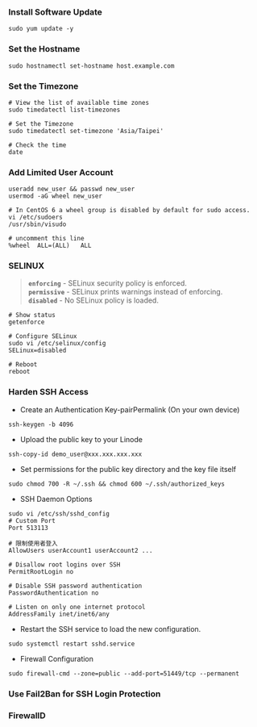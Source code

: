 ### Install Software Update
```shell
sudo yum update -y
```
### Set the Hostname
```shell
sudo hostnamectl set-hostname host.example.com
```

### Set the Timezone
```shell
# View the list of available time zones
sudo timedatectl list-timezones

# Set the Timezone
sudo timedatectl set-timezone 'Asia/Taipei'

# Check the time
date
```

### Add Limited User Account
```shell
useradd new_user && passwd new_user
usermod -aG wheel new_user

# In CentOS 6 a wheel group is disabled by default for sudo access.
vi /etc/sudoers 
/usr/sbin/visudo

# uncomment this line
%wheel  ALL=(ALL)   ALL
```

### SELINUX
> **`enforcing`** - SELinux security policy is enforced.<br>
> **`permissive`** - SELinux prints warnings instead of enforcing.<br>
> **`disabled`** - No SELinux policy is loaded.
```shell
# Show status
getenforce

# Configure SELinux
sudo vi /etc/selinux/config
SELinux=disabled

# Reboot
reboot
```

### Harden SSH Access
  * Create an Authentication Key-pairPermalink (On your own device)
  ```shell
  ssh-keygen -b 4096 
  ```
  * Upload the public key to your Linode
  ```shell
  ssh-copy-id demo_user@xxx.xxx.xxx.xxx
  ```
  * Set permissions for the public key directory and the key file itself
  ```shell
  sudo chmod 700 -R ~/.ssh && chmod 600 ~/.ssh/authorized_keys
  ```
  * SSH Daemon Options
  ```shell
  sudo vi /etc/ssh/sshd_config
  # Custom Port
  Port 513113
  
  # 限制使用者登入
  AllowUsers userAccount1 userAccount2 ...
  
  # Disallow root logins over SSH
  PermitRootLogin no

  # Disable SSH password authentication
  PasswordAuthentication no

  # Listen on only one internet protocol
  AddressFamily inet/inet6/any
  ```
  * Restart the SSH service to load the new configuration.
  ```shell
  sudo systemctl restart sshd.service
  ```
  * Firewall Configuration
  ```shell
  sudo firewall-cmd --zone=public --add-port=51449/tcp --permanent
  ```
### Use Fail2Ban for SSH Login Protection

### FirewallD


